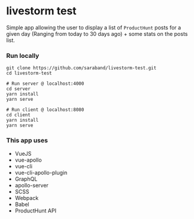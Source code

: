 # livestorm test

Simple app allowing the user to display a list of `ProductHunt` posts for a given day (Ranging from today to 30 days ago) + some stats on the posts list.

### Run locally

```
git clone https://github.com/saraband/livestorm-test.git
cd livestorm-test

# Run server @ localhost:4000
cd server
yarn install
yarn serve

# Run client @ localhost:8080
cd client
yarn install
yarn serve
```

### This app uses

* VueJS
* vue-apollo
* vue-cli
* vue-cli-apollo-plugin
* GraphQL
* apollo-server
* SCSS
* Webpack
* Babel
* ProductHunt API